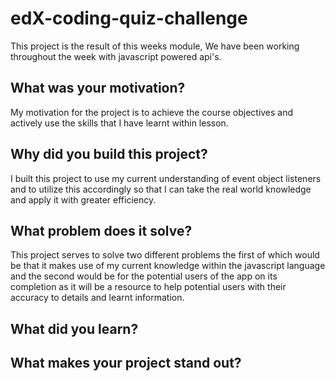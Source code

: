 # edX-coding-quiz-challenge
This project is the result of this weeks module, We have been working throughout the week with javascript powered api's.

## What was your motivation?
My motivation for the project is to achieve the course objectives and actively use the skills that I have learnt within lesson.

## Why did you build this project? 
I built this project to use my current understanding of event object listeners and to utilize this accordingly so that I can take the real world knowledge and apply it with greater efficiency.

## What problem does it solve?
This project serves to solve two different problems the first of which would be that it makes use of my current knowledge within the javascript language and the second would be for the potential users of the app on its completion as it will be a resource to help potential users with their accuracy to details and learnt information. 

## What did you learn?


## What makes your project stand out?